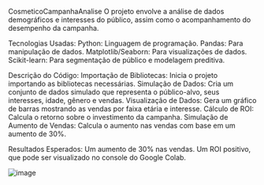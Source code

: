  CosmeticoCampanhaAnalise
O projeto envolve a análise de dados demográficos e interesses do público, assim como o acompanhamento do desempenho da campanha.


Tecnologias Usadas:
Python: Linguagem de programação.
Pandas: Para manipulação de dados.
Matplotlib/Seaborn: Para visualizações de dados.
Scikit-learn: Para segmentação de público e modelagem preditiva.

Descrição do Código:
Importação de Bibliotecas: Inicia o projeto importando as bibliotecas necessárias.
Simulação de Dados: Cria um conjunto de dados simulado que representa o público-alvo, seus interesses, idade, gênero e vendas.
Visualização de Dados: Gera um gráfico de barras mostrando as vendas por faixa etária e interesse.
Cálculo de ROI: Calcula o retorno sobre o investimento da campanha.
Simulação de Aumento de Vendas: Calcula o aumento nas vendas com base em um aumento de 30%.

Resultados Esperados:
Um aumento de 30% nas vendas.
Um ROI positivo, que pode ser visualizado no console do Google Colab.

![image](https://github.com/user-attachments/assets/055bcd03-4f34-4b2d-9736-79eefdd1ac4b)

